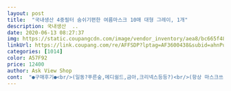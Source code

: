 ```yaml
---
layout: post 
title:  "국내생산 4중필터 숨쉬기편한 여름마스크 10매 대형 그레이, 1개" 
description: 국내생산  ..
date: 2020-06-13 08:27:37 
img: https://static.coupangcdn.com/image/vendor_inventory/aea8/bc665f48ce47b7f319e1684a8b0a63934b1fd816d27a9d2c14590c96d000.png 
linkUrl: https://link.coupang.com/re/AFFSDP?lptag=AF3600438&subid=ahnPublicAsk&pageKey=1566231116&itemId=2678167711&vendorItemId=70668691651&traceid=V0-113-f0e73bbf934796f7 
categories: [1014] 
color: A57F92 
price: 12400 
author: Ask View Shop 
cont:  "●구매후기●<br/>(일동?푸른숲,메디쉴드,금아,크리넥스등등?)<br/>(항상 마스크쓰면 감기냐 아프냐는 소리듣고 심지어<br/>100개정도의 브랜드?는 사용해보지 않았나 싶어요.<br/><br/>KF 제품은 아니지만 제 일상 반경에서는 지장 없는 제품이구요.<br/><br/>KF94랑 일회용 3중필터로만 꾸준하게 사용했습니다.<br/><br/>kf94와 비교.<br/>.<br/>좀 덜 답답하긴 합니다!<br/>간만에 또 지겨워져서 다른컬러 찾다가 발견!<br/>같은 브랜드인데 한번접힌것도 사서 둘다 사용해보고<br/>거기다 워낙 마스크 쓰는게 익숙해져서 구분이 될지는<br/>결론적으로,<br/>계속 쓰고 블랙은 뭐 몇년째 사용하고 있고.<br/><br/>그나마 국내 생산된 흰색 및 검정색 제품도 있으나, 흰색의 경우 색깔이 들어간 제품보다는 조금 싸긴함.<br/> 그러나 그색은 이젠 좀 질려버려서.<br/>.<br/><br/>그냥 블랙만 사용하자했는데.<br/>.<br/><br/>그래서 무난하게 그냥 블랙으로만 쓰자했는데.<br/>.<br/><br/>그래서 보통 살때 블랙으로만 200300장씩 사서<br/>그래서 예전 신민아 마스크라고 (마스크도 패션이라면서)<br/>그러나, 같은 형태의 KF94 제품 50장을 열흘전 장당 2,030원(배송비 포함)에 구입한 것에 비해보면, 개인적으로 생각해 볼때, 분명 KF94도 아닌 이 제품을 좀 비싼 가격으로 판매하는 것이 아닌가 싶음.<br/>.<br/><br/>그러다 여기저기서 화이트 마스크를 구해서 주는바람에<br/>그러다 최근 몇년동안은 미세먼지랑 황사가 심해져서<br/>그러다보니 마스크 냄새는 기본적으로 조금씩 있다보니<br/>그러다보니 마스크 대란때도 여유있어서 마스크는 구매안했어요.<br/><br/>그러다보니 지겹더라구요.<br/><br/>그럼에도 구입한 이유는 별거없음.<br/>.<br/> 단지 그레이색이었기 때문임.<br/>.<br/><br/>근데 지금 이 시점에도 널뛰기 중.<br/>.<br/>ㅋ<br/>기본적 마스크 냄새?는 있어요.<br/><br/>끈도 같은 회색이라 더 맘에 들어요.<br/><br/>님들도 혹시 모르니 비축해 놓으시기를.<br/>.<br/><br/>단 제 개인적인 기준이예요.<br/><br/>단지 모양만 닮았을 뿐인데.<br/>.<br/><br/>두고두고 사용했어요.<br/><br/>딱! 제가 찾던아이라.<br/>.<br/>마스크 갯수도 그렇고 가격도<br/>또한,<br/>마스크를 다 사용해본거는 아니지만 그래도<br/>마스크를 오랫동안 이것저것 써온사람으로<br/>마트갈때 잠깐씩 쓰기에는 괜찮을 듯 하네요<br/>매일 마스크를 사용하는 사람이예요.<br/><br/>면마스크면 연예인마스크등은 이미 몇년전에 진작에<br/>모르지만 외출시 사용해보고 후기는 더 추가해봐야할듯합니다.<br/><br/>부직포는 가운데 필터 때문에 색이 안이쁘고 이 아이는<br/>사용해보고 아니올시다해서 그냥 모셔두고 있고<br/>사용해보고 추가로 올려야 할듯해요<br/>상품 구매할 때 후기에서 착용샷을 많이 보고 구매하는 편인데<br/>색깔있는거 초창기때 종류별로 다 사서 써보고는<br/>색상도 그레이 좋아요.<br/><br/>솔직히,<br/>실착  사진이 별로 없어서 착용샷 올려봅니다.<br/><br/>심하거나 그런거는 아니구요.<br/><br/>쓸만합니다<br/>아주 깔끔 그리고 완벽함^^<br/>아직 쓰고 외출은 해보질않아서 여름용이라는데<br/>약국을 통해서 KF80 또는 KF94 공적마스크를 꾸준히 구입해서 보관해 놓으면 될 듯.<br/>.<br/><br/>얼굴을 충분히 감싸면서도 맵시있게 잘 빠졌어요.<br/><br/>없는거는 없더라구요.<br/> 물론 제가 모든 종류에<br/>없는거는 없던것같아요.<br/> 냄새가 1도 안나는건요.<br/><br/>열흘 전에 중국산 1회용 3중필터 덴탈 마스크 구입가가 장당 450원(검정색), 그리고 같은 1회용 중국산 3중부직포 마스크 가격이 278원(흰색) 및 328원(그레이색) 짜리였지만, 그래도.<br/>.<br/>국내산이 훨씬 비싼건 맞음(모양은 이쁨.<br/>.<br/>).<br/>.<br/><br/>요건 색도 재질도 완전 대만족입니다.<br/><br/>요즈음의 불확실성 시대에 가족이 사용할 마스크는 알아서 미리 준비해 놓고 있어야 한다고 생각하기에 조금 비축 중에 있음.<br/>.<br/><br/>우선, 4중필터와 유사한 제품 형태의 마스크로 국내 생산된 제품들은 거의 없는 듯.<br/>.<br/> 대신 중국산 종류가 좀 있는 듯함.<br/>.<br/><br/>이 마스크도 마스크 특유에 냄새는 있는데<br/>이 제품 구매 전 공적 마스크 구매해서 쓸 때 그레이 제품을 판매한 적이 있어서 좋아라 했었는데 마스크를 잘못 재단했는지 코랑 턱 아래위로 영 불편해서 아쉬웠는데 이건 넘 편하고 맘에 쏙 들어요ㅎ<br/>이 제품은 얼굴형이 예뻐 보이게 해줍니다^^<br/>이 제품의 장당 가격은 1,450원으로 나름 현 상황하에서 해당 업체가  적절한 가격으로 보이게 책정한 것이 아닌가 생각되기도 함.<br/>.<br/><br/>이전  아리따운 구매자 님이 올려주신 사진 보고 맘의 결정을 했답니다.<br/><br/>이제는,<br/>일단 국내산이라는 점에서 합격.<br/><br/>일회용부터 KF94는 그래도 종류로는<br/>일회용이라 별 것 아니다 싶어도 얼굴이 예쁘게 보이는 디자인이 있고 유난히 코 낮은 얼큰이로 보이는 것도 있더라구요.<br/><br/>저는 비염이 심해서 일년 365일 외출할때는<br/>적당히 도톰한데 호흡은 쉽고 또 덥진 않아요.<br/><br/>제품 완성도는 비슷한 종류의 중국산도 써보았지만, 역시 마스크 본체 및 귀걸이 끈의 마감정도가 역시 국내산이 훨씬 우수함.<br/>.<br/><br/>지금 마스크 가격치고는 괜찮아서 구매했어요<br/>집의 가족을 위해 다양한 종류의 마스크를 구입해놓고 있는 이유가 1) KF94 마스크의 경우 사람이 밀집되고 정체된 구역에서 사용하고, 2) 1회용 3중부직포 및 3중필터 마스크는 주로 길거리 돌아다닐 때에 단회용으로 사용하기에 적당할 거 같아서.<br/>.<br/>그리고 3) 이 국내산 4중필터 마스크는 KF94제품 형태와 모양새가 유사해서 나름 편안하고 안전하고 깔끔한 곳(?)에서 사용하기 위해서임.<br/>.<br/><br/>참고로 안경을 쓰는 사람이라.<br/>.<br/><br/>최근 국내 코로나바이러스 재확산 상황이 조금씩 나아짐에 따라 집에 마스크를 조금 더 비축하기 위하여 이 국내산 4중필터 50장을 추가로 구입.<br/>.<br/><br/>추가 후기 올릴께요<br/>컬러마스크는 사람들 이상하게 쳐다봤어요)<br/>코로나가 터지기도 훨씬전부터<br/>쿠팡 특유의 가격 널뛰기만 좀 안했음 좋겠네요.<br/><br/>필요하면 구입해야.<br/>.<br/><br/>허나 여름이라 더운건 매한기지지만.<br/>.<br/>집앞 산책이나<br/>현재 마스크 구입비용이 가계지출에서 차지하는 비율이 조금 상승 중에 있어 만만치 않지만, 어쩔 수 없고.<br/>.<br/><br/>혹시나 올 가을 다시 대유행할 수도 있다고 혹자들은 그러는데.<br/>.<br/><br/>흰색은 넘 밋밋하고 검정은 넘  더워보이고 갈등하던 맘에 찰떡같이 딱 제격인 그레이 색상 마스크네요ㅎ<br/>(일동?푸른숲,메디쉴드,금아,크리넥스등등?)<br/>(항상 마스크쓰면 감기냐 아프냐는 소리듣고 심지어<br/>100개정도의 브랜드?는 사용해보지 않았나 싶어요.<br/><br/>KF 제품은 아니지만 제 일상 반경에서는 지장 없는 제품이구요.<br/><br/>KF94랑 일회용 3중필터로만 꾸준하게 사용했습니다.<br/><br/>kf94와 비교.<br/>.<br/>좀 덜 답답하긴 합니다!<br/>간만에 또 지겨워져서 다른컬러 찾다가 발견!<br/>같은 브랜드인데 한번접힌것도 사서 둘다 사용해보고<br/>거기다 워낙 마스크 쓰는게 익숙해져서 구분이 될지는<br/>결론적으로,<br/>계속 쓰고 블랙은 뭐 몇년째 사용하고 있고.<br/><br/>그나마 국내 생산된 흰색 및 검정색 제품도 있으나, 흰색의 경우 색깔이 들어간 제품보다는 조금 싸긴함.<br/> 그러나 그색은 이젠 좀 질려버려서.<br/>.<br/><br/>그냥 블랙만 사용하자했는데.<br/>.<br/><br/>그래서 무난하게 그냥 블랙으로만 쓰자했는데.<br/>.<br/><br/>그래서 보통 살때 블랙으로만 200300장씩 사서<br/>그래서 예전 신민아 마스크라고 (마스크도 패션이라면서)<br/>그러나, 같은 형태의 KF94 제품 50장을 열흘전 장당 2,030원(배송비 포함)에 구입한 것에 비해보면, 개인적으로 생각해 볼때, 분명 KF94도 아닌 이 제품을 좀 비싼 가격으로 판매하는 것이 아닌가 싶음.<br/>.<br/><br/>그러다 여기저기서 화이트 마스크를 구해서 주는바람에<br/>그러다 최근 몇년동안은 미세먼지랑 황사가 심해져서<br/>그러다보니 마스크 냄새는 기본적으로 조금씩 있다보니<br/>그러다보니 마스크 대란때도 여유있어서 마스크는 구매안했어요.<br/><br/>그러다보니 지겹더라구요.<br/><br/>그럼에도 구입한 이유는 별거없음.<br/>.<br/> 단지 그레이색이었기 때문임.<br/>.<br/><br/>근데 지금 이 시점에도 널뛰기 중.<br/>.<br/>ㅋ<br/>기본적 마스크 냄새?는 있어요.<br/><br/>끈도 같은 회색이라 더 맘에 들어요.<br/><br/>님들도 혹시 모르니 비축해 놓으시기를.<br/>.<br/><br/>단 제 개인적인 기준이예요.<br/><br/>단지 모양만 닮았을 뿐인데.<br/>.<br/><br/>두고두고 사용했어요.<br/><br/>딱! 제가 찾던아이라.<br/>.<br/>마스크 갯수도 그렇고 가격도<br/>또한,<br/>마스크를 다 사용해본거는 아니지만 그래도<br/>마스크를 오랫동안 이것저것 써온사람으로<br/>마트갈때 잠깐씩 쓰기에는 괜찮을 듯 하네요<br/>매일 마스크를 사용하는 사람이예요.<br/><br/>면마스크면 연예인마스크등은 이미 몇년전에 진작에<br/>모르지만 외출시 사용해보고 후기는 더 추가해봐야할듯합니다.<br/><br/>부직포는 가운데 필터 때문에 색이 안이쁘고 이 아이는<br/>사용해보고 아니올시다해서 그냥 모셔두고 있고<br/>사용해보고 추가로 올려야 할듯해요<br/>상품 구매할 때 후기에서 착용샷을 많이 보고 구매하는 편인데<br/>색깔있는거 초창기때 종류별로 다 사서 써보고는<br/>색상도 그레이 좋아요.<br/><br/>솔직히,<br/>실착  사진이 별로 없어서 착용샷 올려봅니다.<br/><br/>심하거나 그런거는 아니구요.<br/><br/>쓸만합니다<br/>아주 깔끔 그리고 완벽함^^<br/>아직 쓰고 외출은 해보질않아서 여름용이라는데<br/>약국을 통해서 KF80 또는 KF94 공적마스크를 꾸준히 구입해서 보관해 놓으면 될 듯.<br/>.<br/><br/>얼굴을 충분히 감싸면서도 맵시있게 잘 빠졌어요.<br/><br/>없는거는 없더라구요.<br/> 물론 제가 모든 종류에<br/>없는거는 없던것같아요.<br/> 냄새가 1도 안나는건요.<br/><br/>열흘 전에 중국산 1회용 3중필터 덴탈 마스크 구입가가 장당 450원(검정색), 그리고 같은 1회용 중국산 3중부직포 마스크 가격이 278원(흰색) 및 328원(그레이색) 짜리였지만, 그래도.<br/>.<br/>국내산이 훨씬 비싼건 맞음(모양은 이쁨.<br/>.<br/>).<br/>.<br/><br/>요건 색도 재질도 완전 대만족입니다.<br/><br/>요즈음의 불확실성 시대에 가족이 사용할 마스크는 알아서 미리 준비해 놓고 있어야 한다고 생각하기에 조금 비축 중에 있음.<br/>.<br/><br/>우선, 4중필터와 유사한 제품 형태의 마스크로 국내 생산된 제품들은 거의 없는 듯.<br/>.<br/> 대신 중국산 종류가 좀 있는 듯함.<br/>.<br/><br/>이 마스크도 마스크 특유에 냄새는 있는데<br/>이 제품 구매 전 공적 마스크 구매해서 쓸 때 그레이 제품을 판매한 적이 있어서 좋아라 했었는데 마스크를 잘못 재단했는지 코랑 턱 아래위로 영 불편해서 아쉬웠는데 이건 넘 편하고 맘에 쏙 들어요ㅎ<br/>이 제품은 얼굴형이 예뻐 보이게 해줍니다^^<br/>이 제품의 장당 가격은 1,450원으로 나름 현 상황하에서 해당 업체가  적절한 가격으로 보이게 책정한 것이 아닌가 생각되기도 함.<br/>.<br/><br/>이전  아리따운 구매자 님이 올려주신 사진 보고 맘의 결정을 했답니다.<br/><br/>이제는,<br/>일단 국내산이라는 점에서 합격.<br/><br/>일회용부터 KF94는 그래도 종류로는<br/>일회용이라 별 것 아니다 싶어도 얼굴이 예쁘게 보이는 디자인이 있고 유난히 코 낮은 얼큰이로 보이는 것도 있더라구요.<br/><br/>저는 비염이 심해서 일년 365일 외출할때는<br/>적당히 도톰한데 호흡은 쉽고 또 덥진 않아요.<br/><br/>제품 완성도는 비슷한 종류의 중국산도 써보았지만, 역시 마스크 본체 및 귀걸이 끈의 마감정도가 역시 국내산이 훨씬 우수함.<br/>.<br/><br/>지금 마스크 가격치고는 괜찮아서 구매했어요<br/>집의 가족을 위해 다양한 종류의 마스크를 구입해놓고 있는 이유가 1) KF94 마스크의 경우 사람이 밀집되고 정체된 구역에서 사용하고, 2) 1회용 3중부직포 및 3중필터 마스크는 주로 길거리 돌아다닐 때에 단회용으로 사용하기에 적당할 거 같아서.<br/>.<br/>그리고 3) 이 국내산 4중필터 마스크는 KF94제품 형태와 모양새가 유사해서 나름 편안하고 안전하고 깔끔한 곳(?)에서 사용하기 위해서임.<br/>.<br/><br/>참고로 안경을 쓰는 사람이라.<br/>.<br/><br/>최근 국내 코로나바이러스 재확산 상황이 조금씩 나아짐에 따라 집에 마스크를 조금 더 비축하기 위하여 이 국내산 4중필터 50장을 추가로 구입.<br/>.<br/><br/>추가 후기 올릴께요<br/>컬러마스크는 사람들 이상하게 쳐다봤어요)<br/>코로나가 터지기도 훨씬전부터<br/>쿠팡 특유의 가격 널뛰기만 좀 안했음 좋겠네요.<br/><br/>필요하면 구입해야.<br/>.<br/><br/>허나 여름이라 더운건 매한기지지만.<br/>.<br/>집앞 산책이나<br/>현재 마스크 구입비용이 가계지출에서 차지하는 비율이 조금 상승 중에 있어 만만치 않지만, 어쩔 수 없고.<br/>.<br/><br/>혹시나 올 가을 다시 대유행할 수도 있다고 혹자들은 그러는데.<br/>.<br/><br/>흰색은 넘 밋밋하고 검정은 넘  더워보이고 갈등하던 맘에 찰떡같이 딱 제격인 그레이 색상 마스크네요ㅎ<br/>" 
---
```

